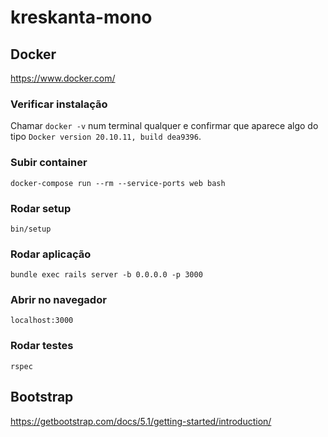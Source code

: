 # kreskanta-mono

## Docker
https://www.docker.com/

### Verificar instalação
Chamar `docker -v` num terminal qualquer e confirmar que aparece algo do tipo `Docker version 20.10.11, build dea9396`.

### Subir container
`docker-compose run --rm --service-ports web bash`

### Rodar setup
`bin/setup`

### Rodar aplicação
`bundle exec rails server -b 0.0.0.0 -p 3000`

### Abrir no navegador
`localhost:3000`

### Rodar testes
`rspec`

## Bootstrap
https://getbootstrap.com/docs/5.1/getting-started/introduction/
